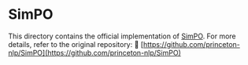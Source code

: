 # SimPO

This directory contains the official implementation of [SimPO](https://arxiv.org/abs/2405.14734).
For more details, refer to the original repository: 
🔗 [https://github.com/princeton-nlp/SimPO](https://github.com/princeton-nlp/SimPO)
